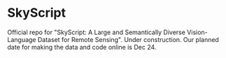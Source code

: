# SkyScript
Official repo for "SkyScript: A Large and Semantically Diverse Vision-Language Dataset for Remote Sensing". Under construction. Our planned date for making the data and code online is Dec 24.
